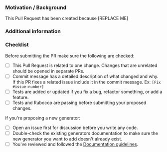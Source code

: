 <!--
Thanks for contributing to faker-ruby!

Please do not make *Draft* pull requests, as they still send
notifications to everyone watching the faker-ruby repo.

Create a pull request when it is ready for review and feedback
from the faker-ruby team :).

If your pull request affects documentation or any non-code
changes, guidelines for those changes are [available
here](https://github.com/faker-ruby/faker/blob/main/CONTRIBUTING.md#documentation).

About this template

The following template aims to help contributors write a good description for their pull requests.
We'd like you to provide a description of the changes in your pull request (i.e. bugs fixed or features added), motivation behind the changes, and complete the checklist below before opening a pull request.

Feel free to discard it if you need to (e.g. when you just fix a typo). -->

### Motivation / Background

<!--
Describe why this Pull Request needs to be merged. What bug have you fixed? What feature have you added? Why is it important?
If you are fixing a specific issue, include "Fixes #ISSUE" (replace with the issue number, remove the quotes) and the issue will be linked to this PR.

If you're proposing a new generator, please follow the [Documentation guidelines](https://github.com/faker-ruby/faker/blob/main/CONTRIBUTING.md#documentation).
-->

This Pull Request has been created because [REPLACE ME]

### Additional information

<!-- Provide additional information such as benchmarks, reference to other repositories or alternative solutions. -->

### Checklist

Before submitting the PR make sure the following are checked:

* [ ] This Pull Request is related to one change. Changes that are unrelated should be opened in separate PRs.
* [ ] Commit message has a detailed description of what changed and why. If this PR fixes a related issue include it in the commit message. Ex: `[Fix #issue-number]`
* [ ] Tests are added or updated if you fix a bug, refactor something, or add a feature.
* [ ] Tests and Rubocop are passing before submitting your proposed changes.

If you're proposing a new generator:

* [ ] Open an issue first for discussion before you write any code.
* [ ] Double-check the existing generators documentation to make sure the new generator you want to add doesn't already exist.
* [ ] You've reviewed and followed the [Documentation guidelines](https://github.com/faker-ruby/faker/blob/main/CONTRIBUTING.md#documentation).

